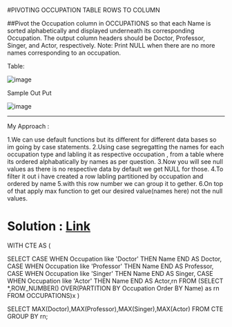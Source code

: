 #PIVOTING OCCUPATION TABLE ROWS TO COLUMN

##Pivot the Occupation column in OCCUPATIONS so that each Name is sorted alphabetically and displayed underneath its corresponding Occupation. The output column headers should be Doctor, Professor, Singer, and Actor, respectively.
Note: Print NULL when there are no more names corresponding to an occupation.

Table:

![image](https://github.com/DeepanRaju-exe/Hacker_Rank_SQL_Solutions/assets/68472546/f7208f9c-f384-4d9c-a2a7-579eeb112dd6)

Sample Out Put

![image](https://github.com/DeepanRaju-exe/Hacker_Rank_SQL_Solutions/assets/68472546/f60088a7-8379-4f9d-843e-81f7623d41b4)

---

My Approach :

1.We can use default functions but its different for different data bases so im going by case statements.
2.Using case segregatting the names for each occupation type and labling it as respective occupation , from a table where its ordered alphabatically by names as per question.
3.Now you will see null values as there is no respective data by default we get NULL for those.
4.To filter it out i have created a row labling partitioned by occupation and ordered by name 
5.with this row number we can group it to gether.
6.On top of that apply max function to get our desired value(names here) not the null values.


Solution : [Link]()
====================

WITH CTE AS (

SELECT 
CASE WHEN Occupation like 'Doctor' THEN Name END AS Doctor,
CASE WHEN Occupation like 'Professor' THEN Name END AS Professor,
CASE WHEN Occupation like 'Singer' THEN Name END AS Singer,
CASE WHEN Occupation like 'Actor' THEN Name END AS Actor,rn
FROM 
(SELECT *,ROW_NUMBER() OVER(PARTITION BY Occupation Order BY Name) as rn FROM OCCUPATIONS)x
)

SELECT MAX(Doctor),MAX(Professor),MAX(Singer),MAX(Actor) FROM CTE 
GROUP BY rn;

